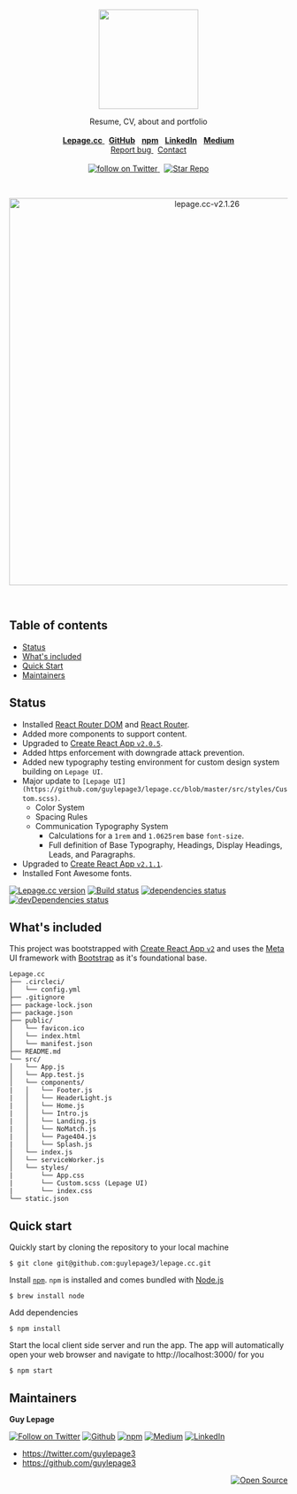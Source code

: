 <br/>
<p align="center">
  <a href="https://lepage.cc">
    <img src="https://user-images.githubusercontent.com/1711854/46634061-b79fe680-cb1d-11e8-9d83-32f563fa8acc.png" width=180 alt>
  </a>
  <p align="center">
    Resume, CV, about and portfolio
    <br/>
    <br/>
    <a href="https://lepage.cc" alt="Guy Lepage">
      <strong>Lepage.cc</strong>
    </a>
    &nbsp;
    <a href="https://github.com/guylepage3" alt="GitHub guylepage3 (Guy Lepage)">
      <strong>GitHub</strong></a>
    </a>
    &nbsp;
    <a href="https://www.npmjs.com/~guylepage3" alt="npm guylepage3 (Guy Lepage)">
      <strong>npm</strong></a>
    </a>
    &nbsp;
    <a href="https://www.linkedin.com/in/guylepage/" alt="Guy Lepage | LinkedIn">
      <strong>LinkedIn</strong></a>
    </a>
    &nbsp;
    <a href="https://medium.com/@guylepage3" alt="Guy Lepage – Medium">
      <strong>Medium</strong></a>
    </a>
    <br />
    <a href="https://github.com/guylepage3/lepage.cc/issues/new" alt="Report a Bug (Lepage.cc)">
      Report bug
    </a>
    &nbsp;
    <a href="https://goo.gl/forms/2LvYYCg1VViD6FWm2" alt="Contact Guy Lepage">
      Contact
    </a>
    <br/>
    <br/>
    <a href="https://twitter.com/intent/follow?screen_name=guylepage3">
      <img src="https://img.shields.io/twitter/url/https/twitter.com/guylepage3.svg?style=social&label=Follow%20%40guylepage3&logo=twitter" alt="follow on Twitter">
    </a>
    &nbsp;
    <a href="https://github.com/guylepage3/lepage.cc/stargazers">
      <img src="https://img.shields.io/github/stars/guylepage3/lepage.cc.svg?style=social&label=Star&maxAge=2592000" alt="Star Repo">
    </a>
  </p>
</p>
<br/>
<p align="center">
  <img width="700" alt="lepage.cc-v2.1.26" src="https://user-images.githubusercontent.com/1711854/48869530-8e74a600-edab-11e8-9cd7-cf19e366a9dd.png">
</p>
<br/>


## Table of contents

- [Status](#status)
- [What's included](#whats-included)
- [Quick Start](#quick-start)
- [Maintainers](#maintainers)

## Status
- Installed [React Router DOM](https://github.com/ReactTraining/react-router/tree/master/packages/react-router-dom) and [React Router](https://github.com/ReactTraining/react-router/tree/master/packages/react-router).
- Added more components to support content.
- Upgraded to [Create React App `v2.0.5`](https://github.com/facebook/create-react-app/releases/tag/v2.0.5).
- Added https enforcement with downgrade attack prevention.
- Added new typography testing environment for custom design system building 
  on `Lepage UI`.
- Major update to `[Lepage UI](https://github.com/guylepage3/lepage.cc/blob/master/src/styles/Custom.scss)`.
  - Color System
  - Spacing Rules
  - Communication Typography System
    - Calculations for a `1rem` and `1.0625rem` base `font-size`.
    - Full definition of Base Typography, Headings, Display Headings, Leads, 
      and Paragraphs.
- Upgraded to [Create React App `v2.1.1`](https://github.com/facebook/create-react-app/releases/tag/v2.1.1).
- Installed Font Awesome fonts.

[![Lepage.cc version](https://img.shields.io/badge/dynamic/json.svg?label=Lepage.cc+version&url=https%3A%2F%2Fraw.githubusercontent.com%2Fguylepage3%2Flepage.cc%2Fmaster%2Fpackage.json&query=%24.version&colorA=%23212121&colorB=%2300BB00)](https://github.com/guylepage3/lepage.cc)
[![Build status](https://img.shields.io/circleci/project/github/guylepage3/lepage.cc.svg?label=Build+status&colorA=%23212121)](https://circleci.com/gh/guylepage3/lepage.cc)
[![dependencies status](https://img.shields.io/david/guylepage3/lepage.cc.svg?label=dependencies&colorA=%23212121)](https://david-dm.org/guylepage3/lepage.cc)
[![devDependencies status](https://img.shields.io/david/dev/guylepage3/lepage.cc.svg?label=devDependencies&colorA=%23212121)](https://david-dm.org/guylepage3/lepage.cc?type=dev)


## What's included

This project was bootstrapped with [Create React App `v2`](https://github.com/facebookincubator/create-react-app) and uses the [Meta](https://github.com/universelabs/meta) UI framework with [Bootstrap](https://github.com/twbs/bootstrap) as it's foundational base.

```text
Lepage.cc
├── .circleci/
│   └── config.yml
├── .gitignore
├── package-lock.json
├── package.json
├── public/
│   └── favicon.ico
│   └── index.html
│   └── manifest.json
├── README.md
└── src/
│   └── App.js
│   └── App.test.js
│   └── components/
|   │   └── Footer.js
|   │   └── HeaderLight.js
|   │   └── Home.js
|   │   └── Intro.js
|   │   └── Landing.js
|   │   └── NoMatch.js
|   │   └── Page404.js
|   │   └── Splash.js
│   └── index.js
│   └── serviceWorker.js
│   └── styles/
|       └── App.css
|       └── Custom.scss (Lepage UI)
|       └── index.css
└── static.json
```


## Quick start

Quickly start by cloning the repository to your local machine

```
$ git clone git@github.com:guylepage3/lepage.cc.git
```

Install [`npm`](https://www.npmjs.com/get-npm). `npm` is installed and comes bundled with [Node.js](https://nodejs.org/en/download/package-manager/)

```
$ brew install node
```

Add dependencies

```
$ npm install
```

Start the local client side server and run the app. The app will automatically open your web browser and navigate to http://localhost:3000/ for you

```
$ npm start
```


## Maintainers

**Guy Lepage**

[![Follow on Twitter](https://img.shields.io/badge/Twitter-guylepage3-blue.svg?colorA=212121&colorB=259ff2)](https://twitter.com/intent/follow?screen_name=guylepage3)
[![Github](https://img.shields.io/badge/GitHub-guylepage3-blue.svg?colorA=212121&colorB=1771eb)](https://github.com/guylepage3)
[![npm](https://img.shields.io/badge/npm-guylepage3-red.svg?colorA=212121&colorB=c92f38)](https://www.npmjs.com/~guylepage3)
[![Medium](https://img.shields.io/badge/Medium-guylepage3-green.svg?colorA=212121&colorB=03a87c)](https://medium.com/@guylepage3)
[![LinkedIn](https://img.shields.io/badge/LinkedIn-guylepage-blue.svg?colorA=212121&colorB=0c75b5)](https://www.linkedin.com/in/guylepage/)

- <https://twitter.com/guylepage3>
- <https://github.com/guylepage3>

<div align="right">
  <a href="https://opensource.guide/how-to-contribute/#why-contribute-to-open-source">
    <img src="https://badges.frapsoft.com/os/v3/open-source.png?v=103)](https://github.com/ellerbrock/open-source-badges/" alt="Open Source">
  </a>
</div>